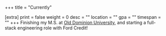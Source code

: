 +++
title = "Currently"

[extra]
print = false
weight = 0
desc = ""
location = ""
gpa = ""
timespan = ""
+++
Finishing my M.S. at [Old Dominion University](https://cs.odu.edu), and starting a full-stack engineering role with Ford Credit!
